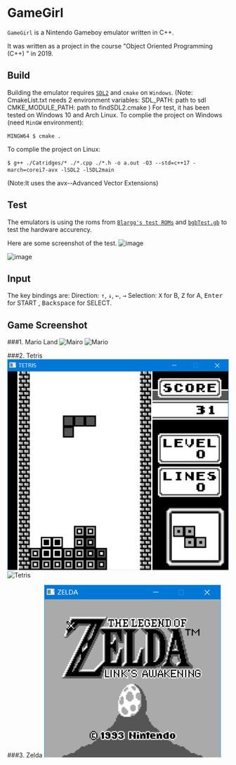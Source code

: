 # GameGirl
`GameGirl` is a Nintendo Gameboy emulator written in C++.

 It was written as a project in the course "Object Oriented Programming (C++) " in 2019. 


 ## Build
Building the emulator requires [`SDL2`](https://www.libsdl.org/) and `cmake` on `Windows`. 
(Note: CmakeList.txt needs 2 environment variables:
    SDL_PATH: path to sdl
    CMKE_MODULE_PATH: path to findSDL2.cmake
)
For test, it has been tested  on Windows 10  and Arch Linux.
To complie the project on Windows (need `MinGW` environment):
````
MINGW64 $ cmake .
````
To complie the project on Linux:
````
$ g++ ./Catridges/* ./*.cpp ./*.h -o a.out -O3 --std=c++17 -march=corei7-avx -lSDL2 -lSDL2main
````
(Note:It uses the avx--Advanced Vector Extensions)

## Test 
 The emulators is using the roms from [`Blargg's test ROMs`](http://blargg.parodius.com/gb-tests/) and [`bgbTest.gb`](http://bgb.bircd.org/) to test the hardware accurency.

Here are some screenshot of the test.
![image](https://github.com/NorthernLights-1/ImageRepositry/tree/master/gamegirl/cpu_instrs.png)

![image](https://github.com/NorthernLights-1/ImageRepositry/tree/master/gamegirl/bgb_test.png)
## Input
 The key bindings are: 
 Direction:  <kbd>&uarr;</kbd>, <kbd>&darr;</kbd>, <kbd>&larr;</kbd>, <kbd>&rarr;</kbd>
 Selection:  <kbd>X</kbd> for B, <kbd>Z</kbd> for A, <kbd>Enter</kbd> for START , <kbd>Backspace</kbd> for SELECT.

## Game Screenshot
###1. Mario Land
![Mairo](https://github.com/NorthernLights-1/ImageRepositry/tree/master/gamegirl/Mario.png)
![Mario](https://github.com/NorthernLights-1/ImageRepositry/tree/master/gamegirl/MairoTitle.png)

###2. Tetris
![Tetris](https://github.com/NorthernLights-1/ImageRepositry/blob/master/gamegirl/Tetirs.png)
![Tetris](https://github.com/NorthernLights-1/ImageRepositry/tree/master/gamegirl/TetrisTitle.png)


###3. Zelda
![Zelda](https://github.com/NorthernLights-1/ImageRepositry/blob/master/gamegirl/Zelda_title.png)

